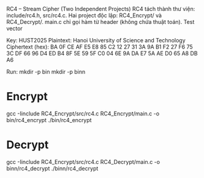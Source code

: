 RC4 – Stream Cipher (Two Independent Projects)
RC4 tách thành thư viện: include/rc4.h, src/rc4.c.
Hai project độc lập: RC4_Encrypt/ và RC4_Decrypt/.
main.c chỉ gọi hàm từ header (không chứa thuật toán).
Test vector

Key: HUST2025
Plaintext: Hanoi University of Science and Technology
Ciphertext (hex): BA 0F CE AF E5 E8 85 C2 12 27 31 3A 9A B1 F2 27 F6 75 3C DF 66 96 D4 ED B4 8F 5E 59 5F C0 04 6E 9A DA E7 5A AE D0 65 A8 DB A6

Run:
mkdir -p bin
mkdir -p binn

# Encrypt
gcc -Iinclude RC4_Encrypt/src/rc4.c RC4_Encrypt/main.c -o bin/rc4_encrypt
./bin/rc4_encrypt

# Decrypt
gcc -Iinclude RC4_Encrypt/src/rc4.c RC4_Decrypt/main.c -o binn/rc4_decrypt
./binn/rc4_decrypt
